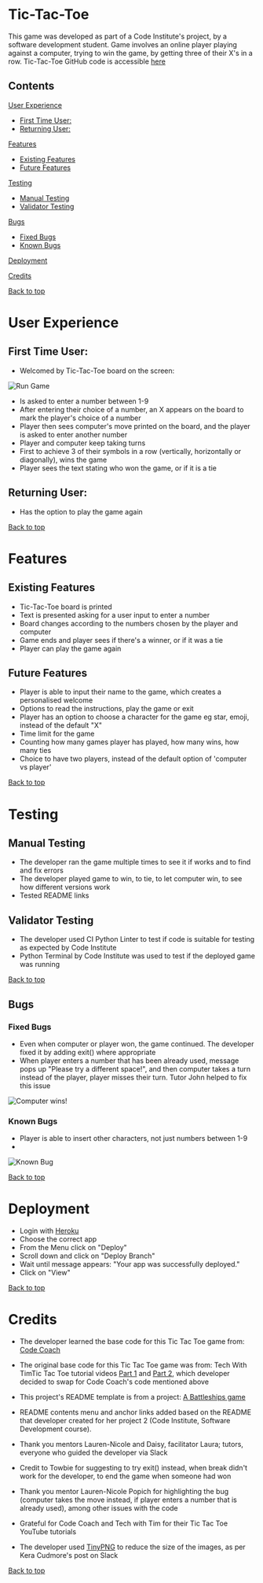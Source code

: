 # Tic-Tac-Toe

This game was developed as part of a Code Institute's project, by a software development student.
Game involves an online player playing against a computer, trying to win the game, 
by getting three of their X's in a row.
Tic-Tac-Toe GitHub code is accessible [here](https://github.com/BarbyKelly/tic-tac-toe/deployments/tic-tac-toe-bk)

## Contents

[User Experience](#user-experience)
  - [First Time User:](#first-time-user)
  - [Returning User:](#returning-user)

[Features](#features)
  - [Existing Features](#existing-features)
  - [Future Features](#future-features)

[Testing](#testing)
- [Manual Testing](#manual-testing)
- [Validator Testing](#validator-testing)

[Bugs](#bugs)
- [Fixed Bugs](#fixed-bugs)
- [Known Bugs](#known-bugs)

[Deployment](#deployment)

[Credits](#credits)

[Back to top](#contents)


# User Experience

## First Time User:

* Welcomed by Tic-Tac-Toe board on the screen:

![Run Game](documentation/rungame.png)

* Is asked to enter a number between 1-9
* After entering their choice of a number, an X appears on the board to mark the player's choice of a number
* Player then sees computer's move printed on the board, and the player is asked to enter another number
* Player and computer keep taking turns
* First to achieve 3 of their symbols in a row (vertically, horizontally or diagonally), wins the game
* Player sees the text stating who won the game, or if it is a tie

## Returning User:

* Has the option to play the game again

[Back to top](#contents)


# Features

## Existing Features

* Tic-Tac-Toe board is printed
* Text is presented asking for a user input to enter a number
* Board changes according to the numbers chosen by the player and computer
* Game ends and player sees if there's a winner, or if it was a tie
* Player can play the game again


## Future Features

* Player is able to input their name to the game, which creates a personalised welcome
* Options to read the instructions, play the game or exit
* Player has an option to choose a character for the game eg star, emoji, instead of the default "X"
* Time limit for the game
* Counting how many games player has played, how many wins, how many ties
* Choice to have two players, instead of the default option of 'computer vs player'

[Back to top](#contents)

# Testing

## Manual Testing

* The developer ran the game multiple times to see it if works and to find and fix errors
* The developer played game to win, to tie, to let computer win, to see how different versions work
* Tested README links

## Validator Testing

* The developer used CI Python Linter to test if code is suitable for testing as expected by Code Institute
* Python Terminal by Code Institute was used to test if the deployed game was running

[Back to top](#contents)

## Bugs

### Fixed Bugs

* Even when computer or player won, the game continued. The developer fixed it by adding exit() where appropriate
* When player enters a number that has been already used, message pops up "Please try a different space!", and then computer takes a turn instead of the player, player misses their turn. Tutor John helped to fix this issue

![Computer wins!](documentation/computerwins.png)

### Known Bugs

* Player is able to insert other characters, not just numbers between 1-9
* 

![Known Bug](documentation/knownbug.png)


[Back to top](#contents)

# Deployment

- Login with [Heroku](https://www.heroku.com/auth/login)
- Choose the correct app
- From the Menu click on "Deploy"
- Scroll down and click on "Deploy Branch"
- Wait until message appears: "Your app was successfully deployed."
- Click on "View"

[Back to top](#contents)

# Credits

- The developer learned the base code for this Tic Tac Toe game from: [Code Coach](https://youtu.be/dK6gJw4-NCo?feature=shared)

- The original base code for this Tic Tac Toe game was from: Tech With TimTic Tac Toe tutorial videos [Part 1](https://youtu.be/5s_lGC2sxwQ?feature=shared) and [Part 2](https://youtu.be/jAaJZLqryTI?feature=shared), which developer decided to swap for Code Coach's code mentioned above

- This project's README template is from a project: [A Battleships game](https://raw.githubusercontent.com/Code-Institute-Submissions/Battleships-P3-1/main/README.md)

- README contents menu and anchor links added based on the README that developer created for her project 2 (Code Institute, Software Development course).

- Thank you mentors Lauren-Nicole and Daisy, facilitator Laura; tutors, everyone who guided the developer via Slack

- Credit to Towbie for suggesting to try exit() instead, when break didn't work for the developer, to end the game when someone had won

- Thank you mentor Lauren-Nicole Popich for highlighting the bug (computer takes the move instead, if player enters a number that is already used), among other issues with the code

- Grateful for Code Coach and Tech with Tim for their Tic Tac Toe YouTube tutorials

- The developer used [TinyPNG](https://tinypng.com/) to reduce the size of the images, as per Kera Cudmore's post on Slack 

[Back to top](#contents)